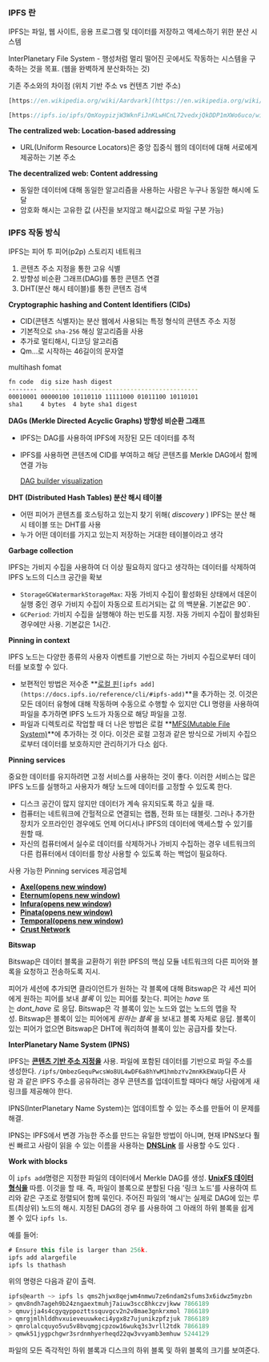 ### IPFS 란

IPFS는 파일, 웹 사이트, 응용 프로그램 및 데이터를 저장하고 액세스하기 위한 분산 시스템

InterPlanetary File System - 행성처럼 멀리 떨어진 곳에서도 작동하는 시스템을 구축하는 것을 목표. (웹을 완벽하게 분산화하는 것)

기존 주소와의 차이점 (위치 기반 주소 vs 컨텐츠 기반 주소)

```jsx
[https://en.wikipedia.org/wiki/Aardvark](https://en.wikipedia.org/wiki/Aardvark)
```

```jsx
[https://ipfs.io/ipfs/QmXoypizjW3WknFiJnKLwHCnL72vedxjQkDDP1mXWo6uco/wiki/Aardvark.html](https://ipfs.io/ipfs/QmXoypizjW3WknFiJnKLwHCnL72vedxjQkDDP1mXWo6uco/wiki/Aardvark.html)
```

**The centralized web: Location-based addressing**

- URL(Uniform Resource Locators)은 중앙 집중식 웹의 데이터에 대해 서로에게 제공하는 기본 주소

**The decentralized web: Content addressing**

- 동일한 데이터에 대해 동일한 알고리즘을 사용하는 사람은 누구나 동일한 해시에 도달
- 암호화 해시는 고유한 값 (사진을 보지않고 해시값으로 파일 구분 가능)

### IPFS 작동 방식

IPFS는 피어 투 피어(p2p) 스토리지 네트워크

1. 콘텐츠 주소 지정을 통한 고유 식별
2. 방향성 비순환 그래프(DAG)를 통한 콘텐츠 연결
3. DHT(분산 해시 테이블)를 통한 콘텐츠 검색

**Cryptographic hashing and Content Identifiers (CIDs)**

- CID(콘텐츠 식별자)는 분산 웹에서 사용되는 특정 형식의 콘텐츠 주소 지정
- 기본적으로 `sha-256` 해싱 알고리즘을 사용
- 추가로 멀티해시, 디코딩 알고리즘
- Qm...로 시작하는 46길이의 문자열

multihash fomat

```bash
fn code  dig size hash digest
-------- -------- -----------------------------------
00010001 00000100 10110110 11111000 01011100 10110101
sha1     4 bytes  4 byte sha1 digest
```

**DAGs (Merkle Directed Acyclic Graphs) 방향성 비순환 그래프** 

- IPFS는 DAG를 사용하여 IPFS에 저장된 모든 데이터를 추적
- IPFS를 사용하면 콘텐츠에 CID를 부여하고 해당 콘텐츠를 Merkle DAG에서 함께 연결 가능
    
    [DAG builder visualization](https://dag.ipfs.io/)
    

**DHT (Distributed Hash Tables) 분산 해시 테이블**

- 어떤 피어가 콘텐츠를 호스팅하고 있는지 찾기 위해( *discovery* ) IPFS는 분산 해시 테이블 또는 DHT를 사용
- 누가 어떤 데이터를 가지고 있는지 저장하는 거대한 테이블이라고 생각

**Garbage collection**

IPFS는 가비지 수집을 사용하여 더 이상 필요하지 않다고 생각하는 데이터를 삭제하여 IPFS 노드의 디스크 공간을 확보

- `StorageGCWatermarkStorageMax`: 자동 가비지 수집이 활성화된 상태에서 데몬이 실행 중인 경우 가비지 수집이 자동으로 트리거되는 값 의 백분율. 기본값은 90`.
- `GCPeriod`: 가비지 수집을 실행해야 하는 빈도를 지정. 자동 가비지 수집이 활성화된 경우에만 사용. 기본값은 1시간.

**Pinning in context**

IPFS 노드는 다양한 종류의 사용자 이벤트를 기반으로 하는 가비지 수집으로부터 데이터를 보호할 수 있다.

- 보편적인 방법은 저수준 **[로컬 핀](https://docs.ipfs.io/how-to/pin-files/)`[ipfs add](https://docs.ipfs.io/reference/cli/#ipfs-add)`**을 추가하는 것. 이것은 모든 데이터 유형에 대해 작동하며 수동으로 수행할 수 있지만 CLI 명령을 사용하여 파일을 추가하면 IPFS 노드가 자동으로 해당 파일을 고정.
- 파일과 디렉토리로 작업할 때 더 나은 방법은 로컬 **[MFS(Mutable File System)](https://docs.ipfs.io/concepts/glossary/#mfs)**에 추가하는 것 이다. 이것은 로컬 고정과 같은 방식으로 가비지 수집으로부터 데이터를 보호하지만 관리하기가 다소 쉽다.

**Pinning services**

중요한 데이터를 유지하려면 고정 서비스를 사용하는 것이 좋다. 이러한 서비스는 많은 IPFS 노드를 실행하고 사용자가 해당 노드에 데이터를 고정할 수 있도록 한다.

- 디스크 공간이 많지 않지만 데이터가 계속 유지되도록 하고 싶을 때.
- 컴퓨터는 네트워크에 간헐적으로 연결되는 랩톱, 전화 또는 태블릿. 그러나 추가한 장치가 오프라인인 경우에도 언제 어디서나 IPFS의 데이터에 액세스할 수 있기를 원할 때.
- 자신의 컴퓨터에서 실수로 데이터를 삭제하거나 가비지 수집하는 경우 네트워크의 다른 컴퓨터에서 데이터를 항상 사용할 수 있도록 하는 백업이 필요하다.

사용 가능한 Pinning services 제공업체

- **[Axel(opens new window)](https://www.axel.org/2019/07/23/qa-with-the-developers-of-axel-ipfs/)**
- **[Eternum(opens new window)](https://www.eternum.io/)**
- **[Infura(opens new window)](https://infura.io/)**
- **[Pinata(opens new window)](https://pinata.cloud/)**
- **[Temporal(opens new window)](https://temporal.cloud/)**
- **[Crust Network](https://crust.network/)**

**Bitswap**

Bitswap은 데이터 블록을 교환하기 위한 IPFS의 핵심 모듈 네트워크의 다른 피어와 블록을 요청하고 전송하도록 지시.

피어가 세션에 추가되면 클라이언트가 원하는 각 블록에 대해 Bitswap은 각 세션 피어에게 원하는 피어를 보내 *블록* 이 있는 피어를 찾는다. 피어는 *have* 또는 *dont_have* 로 응답. Bitswap은 각 블록이 있는 노드와 없는 노드의 맵을 작성. Bitswap은 블록이 있는 피어에게 *원하는 블록* 을 보내고 블록 자체로 응답. 블록이 있는 피어가 없으면 Bitswap은 DHT에 쿼리하여 블록이 있는 공급자를 찾는다.

**InterPlanetary Name System (IPNS)**

IPFS는 **[콘텐츠 기반 주소 지정을](https://docs.ipfs.io/concepts/content-addressing/)** 사용. 파일에 포함된 데이터를 기반으로 파일 주소를 생성한다. `/ipfs/QmbezGequPwcsWo8UL4wDF6a8hYwM1hmbzYv2mnKkEWaUp`다른 사람 과 같은 IPFS 주소를 공유하려는 경우 콘텐츠를 업데이트할 때마다 해당 사람에게 새 링크를 제공해야 한다.

IPNS(InterPlanetary Name System)는 업데이트할 수 있는 주소를 만들어 이 문제를 해결.

IPNS는 IPFS에서 변경 가능한 주소를 만드는 유일한 방법이 아니며, 현재 IPNS보다 훨씬 빠르고 사람이 읽을 수 있는 이름을 사용하는 **[DNSLink](https://docs.ipfs.io/concepts/dnslink/)** 를 사용할 수도 있다 .

**Work with blocks**

이 `ipfs add`명령은 지정한 파일의 데이터에서 Merkle DAG를 생성. **[UnixFS 데이터 형식을](https://github.com/ipfs/go-unixfs/blob/master/pb/unixfs.proto)** 따름. 이것을 할 때. 즉, 파일이 블록으로 분할된 다음 '링크 노드'를 사용하여 트리와 같은 구조로 정렬되어 함께 묶인다. 주어진 파일의 '해시'는 실제로 DAG에 있는 루트(최상위) 노드의 해시. 지정된 DAG의 경우 를 사용하여 그 아래의 하위 블록을 쉽게 볼 수 있다 `ipfs ls`.

예를 들어:

```jsx
# Ensure this file is larger than 256k.
ipfs add alargefile
ipfs ls thathash
```

위의 명령은 다음과 같이 출력.

```jsx
ipfs@earth ~> ipfs ls qms2hjwx8qejwm4nmwu7ze6ndam2sfums3x6idwz5myzbn
> qmv8ndh7ageh9b24zngaextmuhj7aiuw3scc8hkczvjkww 7866189
> qmuvjja4s4cgyqyppozttssquvgcv2n2v8mae3gnkrxmol 7866189
> qmrgjmlhlddhvxuieveuuwkeci4ygx8z7ujunikzpfzjuk 7866189
> qmrolalcquyo5vu5v8bvqmgjcpzow16wukq3s3vrll2tdk 7866189
> qmwk51jygpchgwr3srdnmhyerheqd22qw3vvyamb3emhuw 5244129
```

파일의 모든 즉각적인 하위 블록과 디스크의 하위 블록 및 하위 블록의 크기를 보여준다.
